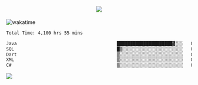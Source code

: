 <h1 align="center">
  <img src="https://readme-typing-svg.herokuapp.com/?font=Righteous&size=35&center=true&vCenter=true&width=500&height=70&duration=4000&lines=Hi!+%F0%9F%91%8B+I%27m+Ali%20Osman!;" />
</h1>


![wakatime](https://wakatime.com/share/@aliosmanoktar/3a8ffe71-6da4-4964-913b-2f09afbe53bf.svg?cache=none)
<!--START_SECTION:waka-->

```txt
Total Time: 4,100 hrs 55 mins

Java                                      █████████████████████▓░░░   87.00 %
SQL                                       █▒░░░░░░░░░░░░░░░░░░░░░░░   05.12 %
Dart                                      ▒░░░░░░░░░░░░░░░░░░░░░░░░   01.69 %
XML                                       ▒░░░░░░░░░░░░░░░░░░░░░░░░   01.61 %
C#                                        ▒░░░░░░░░░░░░░░░░░░░░░░░░   00.84 %
```

<!--END_SECTION:waka-->

<img src="https://profile-counter.glitch.me/aliosmanoktar/count.svg" />

